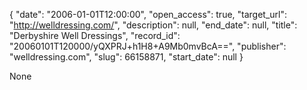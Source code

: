 {
  "date": "2006-01-01T12:00:00", 
  "open_access": true, 
  "target_url": "http://welldressing.com/", 
  "description": null, 
  "end_date": null, 
  "title": "Derbyshire Well Dressings", 
  "record_id": "20060101T120000/yQXPRJ+h1H8+A9Mb0mvBcA==", 
  "publisher": "welldressing.com", 
  "slug": 66158871, 
  "start_date": null
}

None